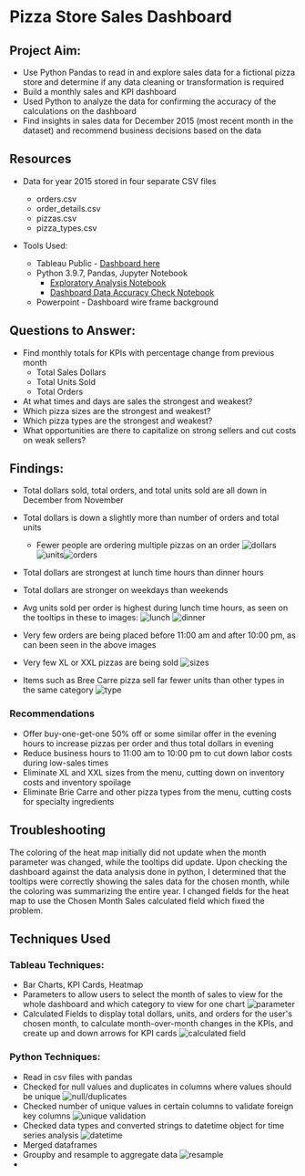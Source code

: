 # Pizza Store Sales Dashboard

## Project Aim:
- Use Python Pandas to read in and explore sales data for a fictional pizza store and determine if any data cleaning or transformation is required
- Build a monthly sales and KPI dashboard
- Used Python to analyze the data for confirming the accuracy of the calculations on the dashboard
- Find insights in sales data for December 2015 (most recent month in the dataset) and recommend business decisions based on the data


## Resources
- Data for year 2015 stored in four separate CSV files
    - orders.csv
    - order_details.csv
    - pizzas.csv
    - pizza_types.csv

- Tools Used:
    - Tableau Public - [Dashboard here](https://public.tableau.com/app/profile/michael.hertel/viz/PizzaStoreDashboard/Dashboard2)
    - Python 3.9.7, Pandas, Jupyter Notebook 
        - [Exploratory Analysis Notebook](https://github.com/mhertel278/pizza_store/blob/main/Pizza%20Sales%20EDA.ipynb)
        - [Dashboard Data Accuracy Check Notebook](https://github.com/mhertel278/pizza_store/blob/main/Pizza%20Dashboard%20Data%20Accuracy%20Check.ipynb)
    - Powerpoint - Dashboard wire frame background
## Questions to Answer:
- Find monthly totals for KPIs with percentage change from previous month
    - Total Sales Dollars
    - Total Units Sold
    - Total Orders
- At what times and days are sales the strongest and weakest?
- Which pizza sizes are the strongest and weakest?
- Which pizza types are the strongest and weakest?
- What opportunities are there to capitalize on strong sellers and cut costs on weak sellers?

## Findings:
- Total dollars sold, total orders, and total units sold are all down in December from November
- Total dollars is down a slightly more than number of orders and total units
    - Fewer people are ordering multiple pizzas on an order
![dollars](/images/dollars_card.png) ![units](/images/units_card.png)![orders](/images/orders_card.png)
- Total dollars are strongest at lunch time hours than dinner hours
- Total dollars are stronger on weekdays than weekends
- Avg units sold per order is highest during lunch time hours, as seen on the tooltips in these to images:
![lunch](/images/heat_map_lunch.png) ![dinner](/images/heat_map_dinner.png)
  
- Very few orders are being placed before 11:00 am and after 10:00 pm, as can been seen in the above images

- Very few XL or XXL pizzas are being sold
![sizes](/images/sizes.png)

- Items such as Bree Carre pizza sell far fewer units than other types in the same category
![type](/images/pizza_type.png)

### Recommendations
- Offer buy-one-get-one 50% off or some similar offer in the evening hours to increase pizzas per order and thus total dollars in evening
- Reduce business hours to 11:00 am to 10:00 pm to cut down labor costs during low-sales times
- Eliminate  XL and XXL sizes from the menu, cutting down on inventory costs and inventory spoilage
- Eliminate Brie Carre and other pizza types from the menu, cutting costs for specialty ingredients

## Troubleshooting
The coloring of the heat map initially did not update when the month parameter was changed, while the tooltips did update. Upon checking the dashboard against the data analysis done in python, I determined that the tooltips were correctly showing the sales data for the chosen month, while the coloring was summarizing the entire year. I changed fields for the heat map to use the Chosen Month Sales calculated field which fixed the problem.

## Techniques Used
### Tableau Techniques:
- Bar Charts, KPI Cards, Heatmap
- Parameters to allow users to select the month of sales to view for the whole dashboard and which category to view for one chart
![parameter](/images/parameter.png)
- Calculated Fields to display total dollars, units, and orders for the user's chosen month, to calculate month-over-month changes in the KPIs, and create up and down arrows for KPI cards
![calculated field](/images/sales_calc_field.png)
### Python Techniques:
- Read in csv files with pandas
- Checked for null values and duplicates in columns where values should be unique
![null/duplicates](/images/nulls_duplicates_check.png)
- Checked number of unique values in certain columns to validate foreign key columns
![unique validation](/images/unique_validation.png)
- Checked data types and converted strings to datetime object for time series analysis
![datetime](/images/datetime.png)
- Merged dataframes
- Groupby and resample to aggregate data
![resample](/images/resample.png)
- 


    

    
    